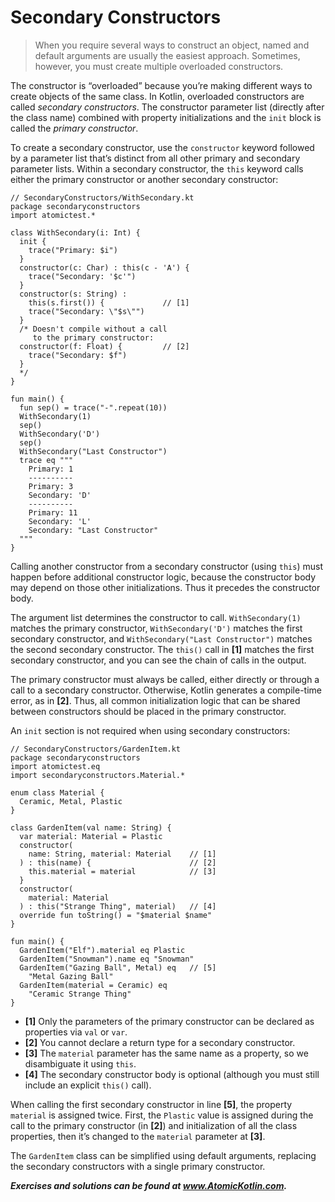 # Secondary Constructors

> When you require several ways to construct an object, named and default arguments are usually the easiest approach. Sometimes, however, you must create multiple overloaded constructors.

The constructor is “overloaded” because you’re making different ways to create objects of the same class. In Kotlin, overloaded constructors are called *secondary constructors*. The constructor parameter list (directly after the class name) combined with property initializations and the `init` block is called the *primary constructor*.

To create a secondary constructor, use the `constructor` keyword followed by a parameter list that’s distinct from all other primary and secondary parameter lists. Within a secondary constructor, the `this` keyword calls either the primary constructor or another secondary constructor:

```
// SecondaryConstructors/WithSecondary.kt
package secondaryconstructors
import atomictest.*

class WithSecondary(i: Int) {
  init {
    trace("Primary: $i")
  }
  constructor(c: Char) : this(c - 'A') {
    trace("Secondary: '$c'")
  }
  constructor(s: String) :
    this(s.first()) {             // [1]
    trace("Secondary: \"$s\"")
  }
  /* Doesn't compile without a call
     to the primary constructor:
  constructor(f: Float) {         // [2]
    trace("Secondary: $f")
  }
  */
}

fun main() {
  fun sep() = trace("-".repeat(10))
  WithSecondary(1)
  sep()
  WithSecondary('D')
  sep()
  WithSecondary("Last Constructor")
  trace eq """
    Primary: 1
    ----------
    Primary: 3
    Secondary: 'D'
    ----------
    Primary: 11
    Secondary: 'L'
    Secondary: "Last Constructor"
  """
}
```

Calling another constructor from a secondary constructor (using `this`) must happen before additional constructor logic, because the constructor body may depend on those other initializations. Thus it precedes the constructor body.

The argument list determines the constructor to call. `WithSecondary(1)` matches the primary constructor, `WithSecondary('D')` matches the first secondary constructor, and `WithSecondary("Last Constructor")` matches the second secondary constructor. The `this()` call in **[1]** matches the first secondary constructor, and you can see the chain of calls in the output.

The primary constructor must always be called, either directly or through a call to a secondary constructor. Otherwise, Kotlin generates a compile-time error, as in **[2]**. Thus, all common initialization logic that can be shared between constructors should be placed in the primary constructor.

An `init` section is not required when using secondary constructors:

```
// SecondaryConstructors/GardenItem.kt
package secondaryconstructors
import atomictest.eq
import secondaryconstructors.Material.*

enum class Material {
  Ceramic, Metal, Plastic
}

class GardenItem(val name: String) {
  var material: Material = Plastic
  constructor(
    name: String, material: Material    // [1]
  ) : this(name) {                      // [2]
    this.material = material            // [3]
  }
  constructor(
    material: Material
  ) : this("Strange Thing", material)   // [4]
  override fun toString() = "$material $name"
}

fun main() {
  GardenItem("Elf").material eq Plastic
  GardenItem("Snowman").name eq "Snowman"
  GardenItem("Gazing Ball", Metal) eq   // [5]
    "Metal Gazing Ball"
  GardenItem(material = Ceramic) eq
    "Ceramic Strange Thing"
}
```

- **[1]** Only the parameters of the primary constructor can be declared as properties via `val` or `var`.
- **[2]** You cannot declare a return type for a secondary constructor.
- **[3]** The `material` parameter has the same name as a property, so we disambiguate it using `this`.
- **[4]** The secondary constructor body is optional (although you must still include an explicit `this()` call).

When calling the first secondary constructor in line **[5]**, the property `material` is assigned twice. First, the `Plastic` value is assigned during the call to the primary constructor (in **[2]**) and initialization of all the class properties, then it’s changed to the `material` parameter at **[3]**.

The `GardenItem` class can be simplified using default arguments, replacing the secondary constructors with a single primary constructor.

***Exercises and solutions can be found at www.AtomicKotlin.com.***